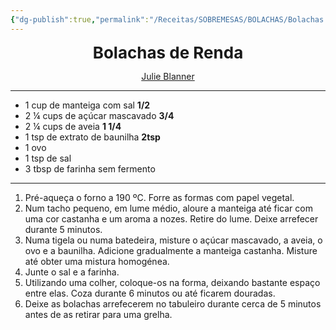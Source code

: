 ```yaml
---
{"dg-publish":true,"permalink":"/Receitas/SOBREMESAS/BOLACHAS/Bolachas de Renda/"}
---
```


<div style="text-align: center;"> <span style="font-size: 26px;"><b>Bolachas de Renda</b></span> </div>

<span class="center"> <center> [Julie Blanner](https://julieblanner.com/lace-cookies/#wprm-recipe-container-56304) </center></span>

---
- 1 cup de manteiga com sal **1/2**
- 2 ¼ cups de açúcar mascavado **3/4**
- 2 ¼ cups de aveia **1 1/4**
- 1 tsp de extrato de baunilha **2tsp**
- 1 ovo
- 1 tsp de sal
- 3 tbsp de farinha sem fermento
---
1. Pré-aqueça o forno a 190 ºC. Forre as formas com papel vegetal.
2. Num tacho pequeno, em lume médio, aloure a manteiga até ficar com uma cor castanha e um aroma a nozes. Retire do lume. Deixe arrefecer durante 5 minutos.
3. Numa tigela ou numa batedeira, misture o açúcar mascavado, a aveia, o ovo e a baunilha. Adicione gradualmente a manteiga castanha. Misture até obter uma mistura homogénea.
4. Junte o sal e a farinha.
5. Utilizando uma colher, coloque-os na forma, deixando bastante espaço entre elas. Coza durante 6 minutos ou até ficarem douradas.
6. Deixe as bolachas arrefecerem no tabuleiro durante cerca de 5 minutos antes de as retirar para uma grelha.
